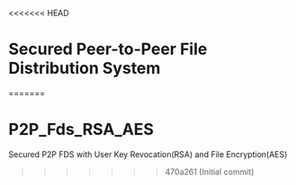 <<<<<<< HEAD
# Secured Peer-to-Peer File Distribution System
=======
# P2P_Fds_RSA_AES
Secured P2P FDS with User Key Revocation(RSA) and File Encryption(AES)
>>>>>>> 470a261 (Initial commit)
